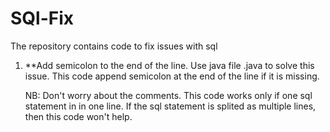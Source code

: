 # SQl-Fix
The repository contains code to fix issues with sql

1. **Add semicolon to the end of the line.
   Use java file .java to solve this issue.
   This code append semicolon at the end of the line if it is missing.
   
   
   NB: Don't worry about the comments.
   This code works only if one sql statement in in one line. If the sql statement is splited as multiple lines, then this code won't help.
   
